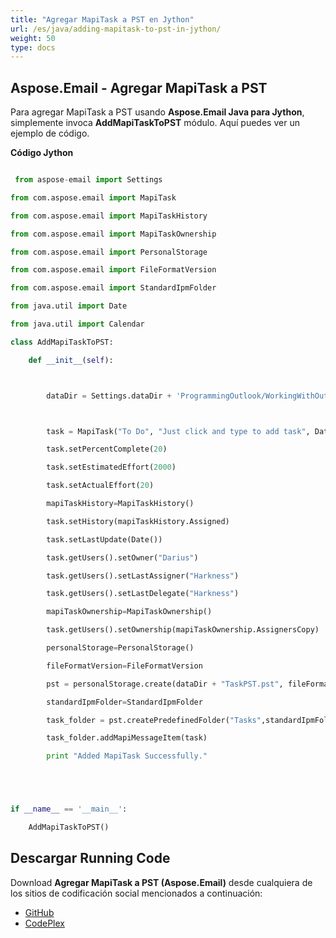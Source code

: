 ```yaml
---
title: "Agregar MapiTask a PST en Jython"
url: /es/java/adding-mapitask-to-pst-in-jython/
weight: 50
type: docs
---
```


## **Aspose.Email - Agregar MapiTask a PST**
Para agregar MapiTask a PST usando **Aspose.Email Java para Jython**, simplemente invoca **AddMapiTaskToPST** módulo. Aquí puedes ver un ejemplo de código.

**Código Jython**

```python

 from aspose-email import Settings

from com.aspose.email import MapiTask

from com.aspose.email import MapiTaskHistory

from com.aspose.email import MapiTaskOwnership

from com.aspose.email import PersonalStorage

from com.aspose.email import FileFormatVersion

from com.aspose.email import StandardIpmFolder

from java.util import Date

from java.util import Calendar

class AddMapiTaskToPST:

    def __init__(self):



        dataDir = Settings.dataDir + 'ProgrammingOutlook/WorkingWithOutlookPersonalStorage/AddMapiTaskToPST/'



        task = MapiTask("To Do", "Just click and type to add task", Date(), Date())

        task.setPercentComplete(20)

        task.setEstimatedEffort(2000)

        task.setActualEffort(20)

        mapiTaskHistory=MapiTaskHistory()

        task.setHistory(mapiTaskHistory.Assigned)

        task.setLastUpdate(Date())

        task.getUsers().setOwner("Darius")

        task.getUsers().setLastAssigner("Harkness")

        task.getUsers().setLastDelegate("Harkness")

        mapiTaskOwnership=MapiTaskOwnership()

        task.getUsers().setOwnership(mapiTaskOwnership.AssignersCopy)

        personalStorage=PersonalStorage()

        fileFormatVersion=FileFormatVersion

        pst = personalStorage.create(dataDir + "TaskPST.pst", fileFormatVersion.Unicode)

        standardIpmFolder=StandardIpmFolder

        task_folder = pst.createPredefinedFolder("Tasks",standardIpmFolder.Tasks)

        task_folder.addMapiMessageItem(task)

        print "Added MapiTask Successfully."





if __name__ == '__main__':       

    AddMapiTaskToPST()

```
## **Descargar Running Code**
Download **Agregar MapiTask a PST (Aspose.Email)** desde cualquiera de los sitios de codificación social mencionados a continuación:

- [GitHub](https://github.com/aspose-email/Aspose.Email-for-Java/releases/tag/Aspose.Email_Java_for_Jython-v1.0)
- [CodePlex](https://archive.codeplex.com/?p=asposeemailjavajython)
